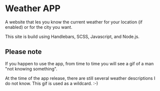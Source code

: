 # Weather APP

A website that les you know the current weather for your location (if enabled) or for the city you want.

This site is build using Handlebars, SCSS, Javascript, and Node.js.

## Please note

If you happen to use the app, from time to time you will see a gif of a man "not knowing something".

At the time of the app release, there are still several weather descriptions I do not know. This gif is used as a wildcard. :-)